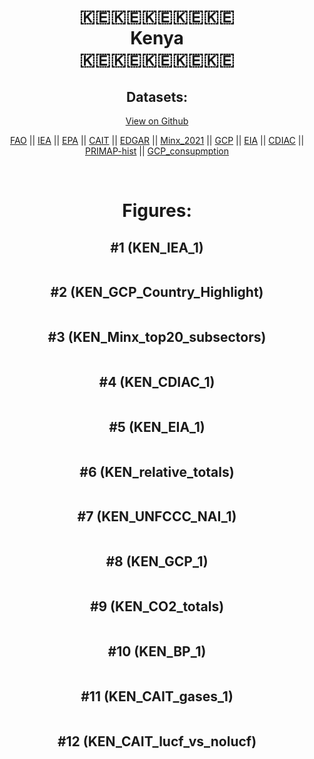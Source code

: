 
<center>
<h1 align="center">
🇰🇪🇰🇪🇰🇪🇰🇪🇰🇪
<br>
Kenya
<br>
🇰🇪🇰🇪🇰🇪🇰🇪🇰🇪
</h1>
<h2>Datasets:</h2>
<p><a href="https://github.com/dquintani/GreenhouseData/tree/master/country_data/KEN_Kenya/data">View on Github</a>
<br></p><p><a href="data/KEN_FAO.csv">FAO</a> || <a href="data/KEN_IEA.csv">IEA</a> || <a href="data/KEN_EPA.csv">EPA</a> || <a href="data/KEN_CAIT.csv">CAIT</a> || <a href="data/KEN_EDGAR.csv">EDGAR</a> || <a href="data/KEN_Minx_2021.csv">Minx_2021</a> || <a href="data/KEN_GCP.csv">GCP</a> || <a href="data/KEN_EIA.csv">EIA</a> || <a href="data/KEN_CDIAC.csv">CDIAC</a> || <a href="data/KEN_PRIMAP-hist.csv">PRIMAP-hist</a> || <a href="data/KEN_GCP_consupmption.csv">GCP_consupmption</a></p><p><br></p>
<h1>Figures:</h1><h2>#1 (KEN_IEA_1)</h2>
<p><img alt="" src="figures/KEN_IEA_1.png" /></p><h2>#2 (KEN_GCP_Country_Highlight)</h2>
<p><img alt="" src="figures/KEN_GCP_Country_Highlight.png" /></p><h2>#3 (KEN_Minx_top20_subsectors)</h2>
<p><img alt="" src="figures/KEN_Minx_top20_subsectors.png" /></p><h2>#4 (KEN_CDIAC_1)</h2>
<p><img alt="" src="figures/KEN_CDIAC_1.png" /></p><h2>#5 (KEN_EIA_1)</h2>
<p><img alt="" src="figures/KEN_EIA_1.png" /></p><h2>#6 (KEN_relative_totals)</h2>
<p><img alt="" src="figures/KEN_relative_totals.png" /></p><h2>#7 (KEN_UNFCCC_NAI_1)</h2>
<p><img alt="" src="figures/KEN_UNFCCC_NAI_1.png" /></p><h2>#8 (KEN_GCP_1)</h2>
<p><img alt="" src="figures/KEN_GCP_1.png" /></p><h2>#9 (KEN_CO2_totals)</h2>
<p><img alt="" src="figures/KEN_CO2_totals.png" /></p><h2>#10 (KEN_BP_1)</h2>
<p><img alt="" src="figures/KEN_BP_1.png" /></p><h2>#11 (KEN_CAIT_gases_1)</h2>
<p><img alt="" src="figures/KEN_CAIT_gases_1.png" /></p><h2>#12 (KEN_CAIT_lucf_vs_nolucf)</h2>
<p><img alt="" src="figures/KEN_CAIT_lucf_vs_nolucf.png" /></p>